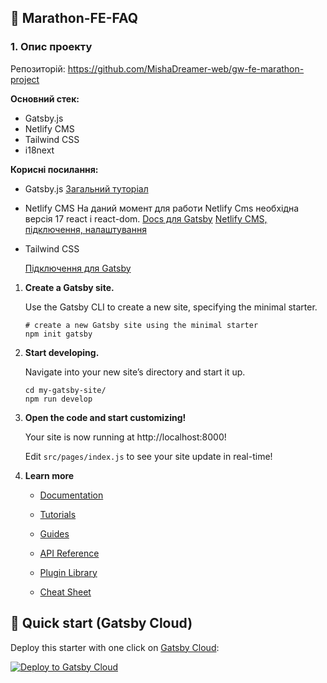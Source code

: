 ## 🚀 Marathon-FE-FAQ

### 1. Опис проекту

Репозиторій: https://github.com/MishaDreamer-web/gw-fe-marathon-project

**Основний стек:**

- Gatsby.js
- Netlify CMS
- Tailwind CSS
- i18next

**Корисні посилання:**

- Gatsby.js [Загальний туторіал](https://www.gatsbyjs.com/docs/tutorial/)

- Netlify CMS На даний момент для работи Netlify Cms необхідна версія 17 react і
  react-dom. [Docs для Gatsby](https://www.netlifycms.org/docs/gatsby/)
  [Netlify CMS, підключення, налаштування](https://www.netlifycms.org/docs/gatsby/#enable-identity-and-git-gateway)

- Tailwind CSS

  [Підключення для Gatsby](https://tailwindcss.com/docs/guides/gatsby)

1.  **Create a Gatsby site.**

    Use the Gatsby CLI to create a new site, specifying the minimal starter.

    ```shell
    # create a new Gatsby site using the minimal starter
    npm init gatsby
    ```

2.  **Start developing.**

    Navigate into your new site’s directory and start it up.

    ```shell
    cd my-gatsby-site/
    npm run develop
    ```

3.  **Open the code and start customizing!**

    Your site is now running at http://localhost:8000!

    Edit `src/pages/index.js` to see your site update in real-time!

4.  **Learn more**

    - [Documentation](https://www.gatsbyjs.com/docs/?utm_source=starter&utm_medium=readme&utm_campaign=minimal-starter)

    - [Tutorials](https://www.gatsbyjs.com/tutorial/?utm_source=starter&utm_medium=readme&utm_campaign=minimal-starter)

    - [Guides](https://www.gatsbyjs.com/tutorial/?utm_source=starter&utm_medium=readme&utm_campaign=minimal-starter)

    - [API Reference](https://www.gatsbyjs.com/docs/api-reference/?utm_source=starter&utm_medium=readme&utm_campaign=minimal-starter)

    - [Plugin Library](https://www.gatsbyjs.com/plugins?utm_source=starter&utm_medium=readme&utm_campaign=minimal-starter)

    - [Cheat Sheet](https://www.gatsbyjs.com/docs/cheat-sheet/?utm_source=starter&utm_medium=readme&utm_campaign=minimal-starter)

## 🚀 Quick start (Gatsby Cloud)

Deploy this starter with one click on [Gatsby Cloud](https://www.gatsbyjs.com/cloud/):

[<img src="https://www.gatsbyjs.com/deploynow.svg" alt="Deploy to Gatsby Cloud">](https://www.gatsbyjs.com/dashboard/deploynow?url=https://github.com/gatsbyjs/gatsby-starter-minimal)
